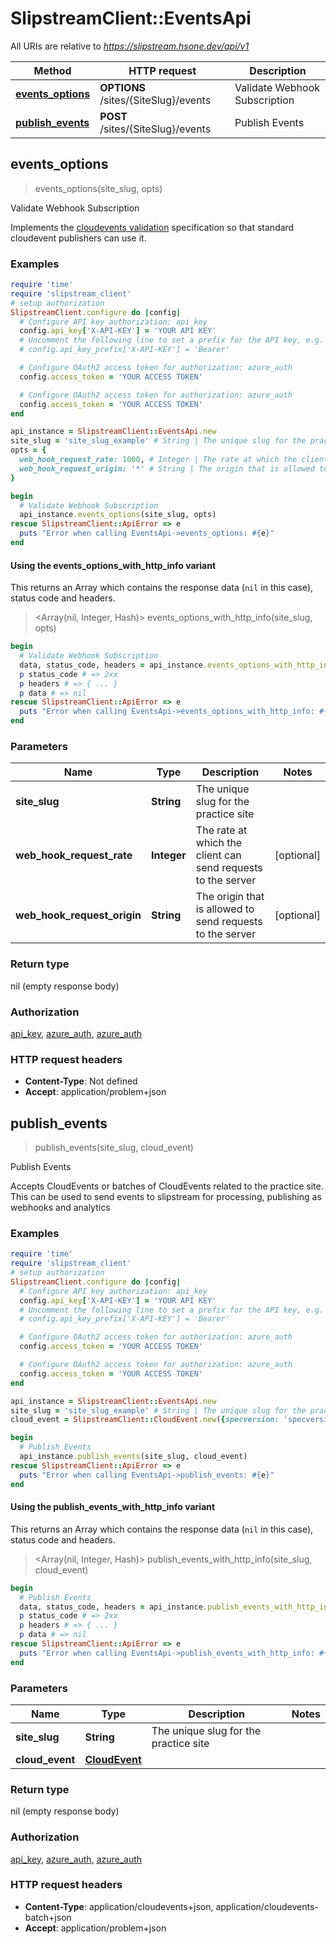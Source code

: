 # SlipstreamClient::EventsApi

All URIs are relative to *https://slipstream.hsone.dev/api/v1*

| Method | HTTP request | Description |
| ------ | ------------ | ----------- |
| [**events_options**](EventsApi.md#events_options) | **OPTIONS** /sites/{SiteSlug}/events | Validate Webhook Subscription |
| [**publish_events**](EventsApi.md#publish_events) | **POST** /sites/{SiteSlug}/events | Publish Events |


## events_options

> events_options(site_slug, opts)

Validate Webhook Subscription

Implements the [cloudevents validation](https://github.com/cloudevents/spec/blob/main/cloudevents/http-webhook.md#41-validation-request) specification so that standard cloudevent publishers can use it.

### Examples

```ruby
require 'time'
require 'slipstream_client'
# setup authorization
SlipstreamClient.configure do |config|
  # Configure API key authorization: api_key
  config.api_key['X-API-KEY'] = 'YOUR API KEY'
  # Uncomment the following line to set a prefix for the API key, e.g. 'Bearer' (defaults to nil)
  # config.api_key_prefix['X-API-KEY'] = 'Bearer'

  # Configure OAuth2 access token for authorization: azure_auth
  config.access_token = 'YOUR ACCESS TOKEN'

  # Configure OAuth2 access token for authorization: azure_auth
  config.access_token = 'YOUR ACCESS TOKEN'
end

api_instance = SlipstreamClient::EventsApi.new
site_slug = 'site_slug_example' # String | The unique slug for the practice site
opts = {
  web_hook_request_rate: 1000, # Integer | The rate at which the client can send requests to the server
  web_hook_request_origin: '*' # String | The origin that is allowed to send requests to the server
}

begin
  # Validate Webhook Subscription
  api_instance.events_options(site_slug, opts)
rescue SlipstreamClient::ApiError => e
  puts "Error when calling EventsApi->events_options: #{e}"
end
```

#### Using the events_options_with_http_info variant

This returns an Array which contains the response data (`nil` in this case), status code and headers.

> <Array(nil, Integer, Hash)> events_options_with_http_info(site_slug, opts)

```ruby
begin
  # Validate Webhook Subscription
  data, status_code, headers = api_instance.events_options_with_http_info(site_slug, opts)
  p status_code # => 2xx
  p headers # => { ... }
  p data # => nil
rescue SlipstreamClient::ApiError => e
  puts "Error when calling EventsApi->events_options_with_http_info: #{e}"
end
```

### Parameters

| Name | Type | Description | Notes |
| ---- | ---- | ----------- | ----- |
| **site_slug** | **String** | The unique slug for the practice site |  |
| **web_hook_request_rate** | **Integer** | The rate at which the client can send requests to the server | [optional] |
| **web_hook_request_origin** | **String** | The origin that is allowed to send requests to the server | [optional] |

### Return type

nil (empty response body)

### Authorization

[api_key](../README.md#api_key), [azure_auth](../README.md#azure_auth), [azure_auth](../README.md#azure_auth)

### HTTP request headers

- **Content-Type**: Not defined
- **Accept**: application/problem+json


## publish_events

> publish_events(site_slug, cloud_event)

Publish Events

Accepts CloudEvents or batches of CloudEvents related to the practice site. This can be used to send events to slipstream for processing, publishing as webhooks and analytics

### Examples

```ruby
require 'time'
require 'slipstream_client'
# setup authorization
SlipstreamClient.configure do |config|
  # Configure API key authorization: api_key
  config.api_key['X-API-KEY'] = 'YOUR API KEY'
  # Uncomment the following line to set a prefix for the API key, e.g. 'Bearer' (defaults to nil)
  # config.api_key_prefix['X-API-KEY'] = 'Bearer'

  # Configure OAuth2 access token for authorization: azure_auth
  config.access_token = 'YOUR ACCESS TOKEN'

  # Configure OAuth2 access token for authorization: azure_auth
  config.access_token = 'YOUR ACCESS TOKEN'
end

api_instance = SlipstreamClient::EventsApi.new
site_slug = 'site_slug_example' # String | The unique slug for the practice site
cloud_event = SlipstreamClient::CloudEvent.new({specversion: 'specversion_example', id: 'id_example', source: 'source_example', type: 'Slipstream.UrlShortener.UrlCreated'}) # CloudEvent | 

begin
  # Publish Events
  api_instance.publish_events(site_slug, cloud_event)
rescue SlipstreamClient::ApiError => e
  puts "Error when calling EventsApi->publish_events: #{e}"
end
```

#### Using the publish_events_with_http_info variant

This returns an Array which contains the response data (`nil` in this case), status code and headers.

> <Array(nil, Integer, Hash)> publish_events_with_http_info(site_slug, cloud_event)

```ruby
begin
  # Publish Events
  data, status_code, headers = api_instance.publish_events_with_http_info(site_slug, cloud_event)
  p status_code # => 2xx
  p headers # => { ... }
  p data # => nil
rescue SlipstreamClient::ApiError => e
  puts "Error when calling EventsApi->publish_events_with_http_info: #{e}"
end
```

### Parameters

| Name | Type | Description | Notes |
| ---- | ---- | ----------- | ----- |
| **site_slug** | **String** | The unique slug for the practice site |  |
| **cloud_event** | [**CloudEvent**](CloudEvent.md) |  |  |

### Return type

nil (empty response body)

### Authorization

[api_key](../README.md#api_key), [azure_auth](../README.md#azure_auth), [azure_auth](../README.md#azure_auth)

### HTTP request headers

- **Content-Type**: application/cloudevents+json, application/cloudevents-batch+json
- **Accept**: application/problem+json

